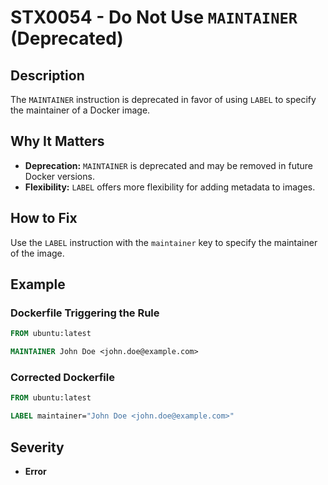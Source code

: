 # STX0054 - Do Not Use `MAINTAINER` (Deprecated)

## Description

The `MAINTAINER` instruction is deprecated in favor of using `LABEL` to specify the maintainer of a Docker image.

## Why It Matters

-   **Deprecation:** `MAINTAINER` is deprecated and may be removed in future Docker versions.
-   **Flexibility:** `LABEL` offers more flexibility for adding metadata to images.

## How to Fix

Use the `LABEL` instruction with the `maintainer` key to specify the maintainer of the image.

## Example

### Dockerfile Triggering the Rule

```dockerfile
FROM ubuntu:latest

MAINTAINER John Doe <john.doe@example.com>
```

### Corrected Dockerfile

```dockerfile
FROM ubuntu:latest

LABEL maintainer="John Doe <john.doe@example.com>"
```

## Severity

  - **Error**
